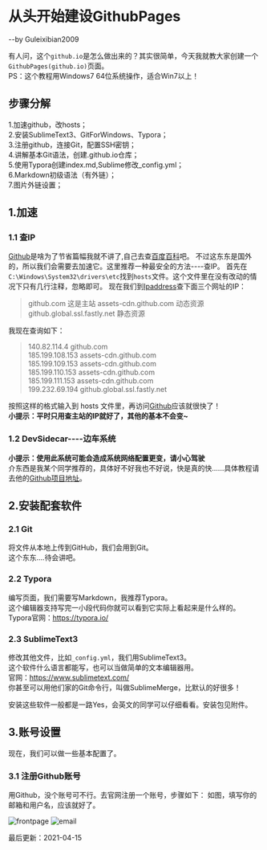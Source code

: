 # 从头开始建设GithubPages
--by Guleixibian2009

有人问，这个`github.io`是怎么做出来的？其实很简单，今天我就教大家创建一个`GithubPages(github.io)`页面。  
PS：这个教程用Windows7 64位系统操作，适合Win7以上！

## 步骤分解
1.加速github，改hosts；  
2.安装SublimeText3、GitForWindows、Typora；  
3.注册github，连接Git，配置SSH密钥；  
4.讲解基本Git语法，创建<username>.github.io仓库；<br />
5.使用Typora创建index.md,Sublime修改_config.yml；<br />
6.Markdown初级语法（有外链）；<br />
7.图片外链设置； <br />

## 1.加速

### 1.1 查IP

[Github](https://github.com)是啥为了节省篇幅我就不讲了,自己去查[百度百科](https://baike.baidu.com/item/Github/10145341?fr=aladdin)吧。
不过这东东是国外的，所以我们会需要去加速它。这里推荐一种最安全的方法----查IP。
首先在`C:\Windows\System32\drivers\etc`找到`hosts`文件。这个文件里在没有改动的情况下只有几行注释，忽略即可。
现在我们到[Ipaddress](https://www.ipaddress.com)查下面三个网址的IP：
> github.com 这是主站
> assets-cdn.github.com 动态资源
> github.global.ssl.fastly.net 静态资源

我现在查询如下：

> 140.82.114.4 github.com  
> 185.199.108.153 assets-cdn.github.com  
> 185.199.109.153 assets-cdn.github.com  
> 185.199.110.153 assets-cdn.github.com  
> 185.199.111.153 assets-cdn.github.com  
> 199.232.69.194 github.global.ssl.fastly.net  

按照这样的格式输入到 hosts 文件里，再访问[Github](https://github.com/)应该就很快了！  
**小提示：平时只用查主站的IP就好了，其他的基本不会变~**  

### 1.2 DevSidecar----边车系统

 **小提示：使用此系统可能会造成系统网络配置更变，请小心驾驶**  
 介东西是我某个同学推荐的，具体好不好我也不好说，快是真的快......具体教程请去他的[Github项目地址](https://github.com/docmirror/dev-sidecar)。

## 2.安装配套软件

### 2.1 Git
将文件从本地上传到GitHub，我们会用到Git。   
这个东东....待会讲吧。

### 2.2 Typora
编写页面，我们需要写Markdown，我推荐Typora。  
这个编辑器支持写完一小段代码你就可以看到它实际上看起来是什么样的。  
Typora官网：<https://typora.io/>

### 2.3 SublimeText3
修改其他文件，比如`_config.yml`，我们用SublimeText3。  
这个软件什么语言都能写，也可以当做简单的文本编辑器用。  
官网：<https://www.sublimetext.com/>  
你甚至可以用他们家的Git命令行，叫做SublimeMerge，比默认的好很多！

安装这些软件一般都是一路Yes，会英文的同学可以仔细看看。安装包见附件。  

## 3.账号设置
现在，我们可以做一些基本配置了。

### 3.1 注册Github账号
用Github，没个账号可不行。去官网注册一个账号，步骤如下：
如图，填写你的邮箱和用户名，应该就好了。

![frontpage](https://user-images.githubusercontent.com/79316026/115193983-67a72f00-a11f-11eb-89d1-3de617888508.png)
![email](https://user-images.githubusercontent.com/79316026/115194097-902f2900-a11f-11eb-880b-569584da054a.png)


最后更新：2021-04-15
